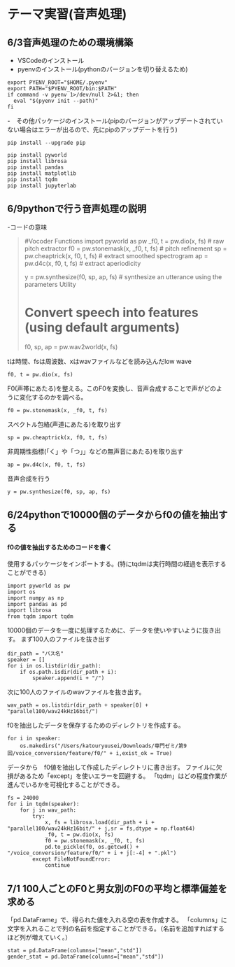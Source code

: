 
# テーマ実習(音声処理)
## 6/3音声処理のための環境構築
- VSCodeのインストール
- pyenvのインストール(pythonのバージョンを切り替えるため)
```
export PYENV_ROOT="$HOME/.pyenv"
export PATH="$PYENV_ROOT/bin:$PATH"
if command -v pyenv 1>/dev/null 2>&1; then
  eval "$(pyenv init --path)"
fi
```
-　その他パッケージのインストール(pipのバージョンがアップデートされていない場合はエラーが出るので、先にpipのアップデートを行う)
```
pip install --upgrade pip
```
```
pip install pyworld
pip install librosa
pip install pandas
pip install matplotlib
pip install tqdm
pip install jupyterlab
```
## 6/9pythonで行う音声処理の説明

-コードの意味

>#Vocoder Functions
>import pyworld as pw
>_f0, t = pw.dio(x, fs)    # raw pitch extractor
>f0 = pw.stonemask(x, _f0, t, fs)  # pitch refinement
>sp = pw.cheaptrick(x, f0, t, fs)  # extract smoothed spectrogram
>ap = pw.d4c(x, f0, t, fs)         # extract aperiodicity
>
>y = pw.synthesize(f0, sp, ap, fs) # synthesize an utterance using the parameters
>Utility
># Convert speech into features (using default arguments)
>f0, sp, ap = pw.wav2world(x, fs)

tは時間、fsは周波数、xはwavファイルなどを読み込んだlow wave
```
f0, t = pw.dio(x, fs)
```
F0(声帯にあたる)を整える。このF0を変換し、音声合成することで声がどのように変化するのかを調べる。
```
f0 = pw.stonemask(x, _f0, t, fs)
```
スペクトル包絡(声道にあたる)を取り出す
```
sp = pw.cheaptrick(x, f0, t, fs)
```
非周期性指標(「く」や「つ」」などの無声音にあたる)を取り出す
```
ap = pw.d4c(x, f0, t, fs)
```
音声合成を行う
```
y = pw.synthesize(f0, sp, ap, fs)
```

## 6/24pythonで10000個のデータからf0の値を抽出する
#### f0の値を抽出するためのコードを書く

使用するパッケージをインポートする。(特にtqdmは実行時間の経過を表示することができる)
```
import pyworld as pw
import os
import numpy as np
import pandas as pd
import librosa
from tqdm import tqdm
```
10000個のデータを一度に処理するために、データを使いやすいように抜き出す。
まず100人のファイルを抜き出す
```
dir_path = "パス名"
speaker = []
for i in os.listdir(dir_path):
    if os.path.isdir(dir_path + i):
        speaker.append(i + "/")
```
次に100人のファイルのwavファイルを抜き出す。
```
wav_path = os.listdir(dir_path + speaker[0] + "parallel100/wav24kHz16bit/")
```
f0を抽出したデータを保存するためのディレクトリを作成する。
```
for i in speaker:
    os.makedirs("/Users/katouryuusei/Downloads/専門ゼミ/第9回/voice_conversion/feature/f0/" + i,exist_ok = True)
```
データから　f0値を抽出して作成したディレクトリに書き出す。
ファイルに欠損があるため「except」を使いエラーを回避する。
「tqdm」はどの程度作業が進んでいるかを可視化することができる。
```
fs = 24000
for i in tqdm(speaker):
    for j in wav_path:
        try:
            x, fs = librosa.load(dir_path + i + "parallel100/wav24kHz16bit/" + j,sr = fs,dtype = np.float64)
            _f0, t = pw.dio(x, fs)
            f0 = pw.stonemask(x, _f0, t, fs)
            pd.to_pickle(f0, os.getcwd() + "/voice_conversion/feature/f0/" + i + j[:-4] + ".pkl")
        except FileNotFoundError:
            continue
```

## 7/1 100人ごとのF0と男女別のF0の平均と標準偏差を求める
「pd.DataFrame」で、得られた値を入れる空の表を作成する。
「columns」に文字を入れることで列の名前を指定することができる。（名前を追加すればするほど列が増えていく。）
```
stat = pd.DataFrame(columns=["mean","std"])
gender_stat = pd.DataFrame(columns=["mean","std"])
```
